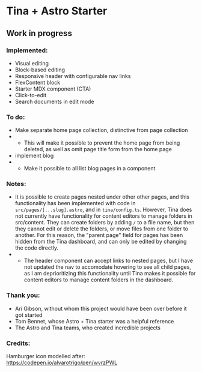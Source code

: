 # Tina + Astro Starter
## Work in progress

### Implemented:
- Visual editing
- Block-based editing
- Responsive header with configurable nav links
- FlexContent block
- Starter MDX component (CTA)
- Click-to-edit
- Search documents in edit mode


### To do:
- Make separate home page collection, distinctive from page collection
- - This will make it possible to prevent the home page from being deleted, as well as omit page title form from the home page
- implement blog
- - Make it possible to all list blog pages in a component

### Notes:
- It is possible to create pages nested under other other pages, and this functionality has been implemented with code in `src/pages/[...slug].astro`, and in `tina/config.ts`. However, Tina does not currently have functionality for content editors to manage folders in src/content. They can create folders by adding `/` to a file name, but then they cannot edit or delete the folders, or move files from one folder to another. For this reason, the "parent page" field for pages has been hidden from the Tina dashboard, and can only be edited by changing the code directly.
- - The header component can accept links to nested pages, but I have not updated the nav to accomodate hovering to see all child pages, as I am deprioritizing this functionality until Tina makes it possible for content editors to manage content folders in the dashboard.

### Thank you:
- Ari Gibson, without whom this project would have been over before it got started
- Tom Bennet, whose Astro + Tina starter was a helpful reference
- The Astro and Tina teams, who created incredible projects

### Credits:
Hamburger icon modelled after: https://codepen.io/alvarotrigo/pen/wvrzPWL